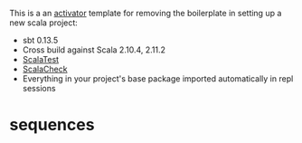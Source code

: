 This is a an [activator](https://typesafe.com/activator) template for removing
the boilerplate in setting up a new scala project:

* sbt 0.13.5
* Cross build against Scala 2.10.4, 2.11.2
* [ScalaTest](http://www.scalatest.org/)
* [ScalaCheck](http://www.scalacheck.org/)
* Everything in your project's base package imported automatically in repl sessions
# sequences
